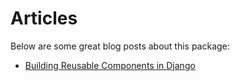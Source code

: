 # Articles

Below are some great blog posts about this package:

* [Building Reusable Components in Django](https://testdriven.io/blog/django-reusable-components/)
